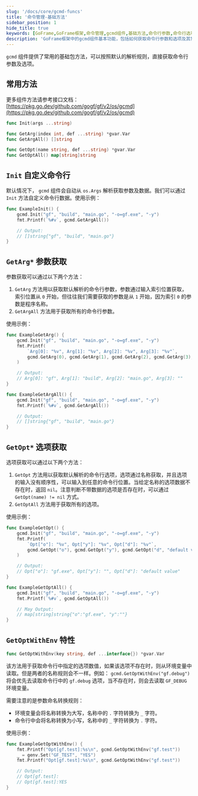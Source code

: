 ```yaml
---
slug: '/docs/core/gcmd-funcs'
title: '命令管理-基础方法'
sidebar_position: 1
hide_title: true
keywords: [GoFrame,GoFrame框架,命令管理,gcmd组件,基础方法,命令行参数,命令行选项,参数获取,选项获取,自定义命令行]
description: 'GoFrame框架中的gcmd组件基本功能，包括如何获取命令行参数和选项及其常用方法。通过示例讲解如何使用Init方法自定义命令行数据，以及如何利用GetArg和GetOpt方法分别获取命令行参数和选项，详细展示了参数获取和选项获取的实现，帮助开发者快速掌握GoFrame中的命令管理功能。'
---
```


`gcmd` 组件提供了常用的基础包方法，可以按照默认的解析规则，直接获取命令行参数及选项。

## 常用方法

更多组件方法请参考接口文档： [https://pkg.go.dev/github.com/gogf/gf/v2/os/gcmd](https://pkg.go.dev/github.com/gogf/gf/v2/os/gcmd)

```go
func Init(args ...string)

func GetArg(index int, def ...string) *gvar.Var
func GetArgAll() []string

func GetOpt(name string, def ...string) *gvar.Var
func GetOptAll() map[string]string
```

## `Init` 自定义命令行

默认情况下， `gcmd` 组件会自动从 `os.Args` 解析获取参数及数据。我们可以通过 `Init` 方法自定义命令行数据。使用示例：

```go
func ExampleInit() {
    gcmd.Init("gf", "build", "main.go", "-o=gf.exe", "-y")
    fmt.Printf(`%#v`, gcmd.GetArgAll())

    // Output:
    // []string{"gf", "build", "main.go"}
}
```

## `GetArg*` 参数获取

参数获取可以通过以下两个方法：

1. `GetArg` 方法用以获取默认解析的命令行参数，参数通过输入索引位置获取，索引位置从 `0` 开始，但往往我们需要获取的参数是从 `1` 开始，因为索引 `0` 的参数是程序名称。
2. `GetArgAll` 方法用于获取所有的命令行参数。

使用示例：

```go
func ExampleGetArg() {
    gcmd.Init("gf", "build", "main.go", "-o=gf.exe", "-y")
    fmt.Printf(
        `Arg[0]: "%v", Arg[1]: "%v", Arg[2]: "%v", Arg[3]: "%v"`,
        gcmd.GetArg(0), gcmd.GetArg(1), gcmd.GetArg(2), gcmd.GetArg(3),
    )

    // Output:
    // Arg[0]: "gf", Arg[1]: "build", Arg[2]: "main.go", Arg[3]: ""
}

func ExampleGetArgAll() {
    gcmd.Init("gf", "build", "main.go", "-o=gf.exe", "-y")
    fmt.Printf(`%#v`, gcmd.GetArgAll())

    // Output:
    // []string{"gf", "build", "main.go"}
}
```

## `GetOpt*` 选项获取

选项获取可以通过以下两个方法：

1. `GetOpt` 方法用以获取默认解析的命令行选项，选项通过名称获取，并且选项的输入没有顺序性，可以输入到任意的命令行位置。当给定名称的选项数据不存在时，返回 `nil`。注意判断不带数据的选项是否存在时，可以通过 `GetOpt(name) != nil` 方式。
2. `GetOptAll` 方法用于获取所有的选项。

使用示例：

```go
func ExampleGetOpt() {
    gcmd.Init("gf", "build", "main.go", "-o=gf.exe", "-y")
    fmt.Printf(
        `Opt["o"]: "%v", Opt["y"]: "%v", Opt["d"]: "%v"`,
        gcmd.GetOpt("o"), gcmd.GetOpt("y"), gcmd.GetOpt("d", "default value"),
    )

    // Output:
    // Opt["o"]: "gf.exe", Opt["y"]: "", Opt["d"]: "default value"
}

func ExampleGetOptAll() {
    gcmd.Init("gf", "build", "main.go", "-o=gf.exe", "-y")
    fmt.Printf(`%#v`, gcmd.GetOptAll())

    // May Output:
    // map[string]string{"o":"gf.exe", "y":""}
}
```

## `GetOptWithEnv` 特性

```go
func GetOptWithEnv(key string, def ...interface{}) *gvar.Var
```

该方法用于获取命令行中指定的选项数值，如果该选项不存在时，则从环境变量中读取。但是两者的名称规则会不一样。例如： `gcmd.GetOptWithEnv("gf.debug")` 将会优先去读取命令行中的 `gf.debug` 选项，当不存在时，则会去读取 `GF_DEBUG` 环境变量。

需要注意的是参数命名转换规则：

- 环境变量会将名称转换为大写，名称中的 `.` 字符转换为 `_` 字符。
- 命令行中会将名称转换为小写，名称中的 `_` 字符转换为 `.` 字符。

使用示例：

```go
func ExampleGetOptWithEnv() {
    fmt.Printf("Opt[gf.test]:%s\n", gcmd.GetOptWithEnv("gf.test"))
    _ = genv.Set("GF_TEST", "YES")
    fmt.Printf("Opt[gf.test]:%s\n", gcmd.GetOptWithEnv("gf.test"))

    // Output:
    // Opt[gf.test]:
    // Opt[gf.test]:YES
}
```